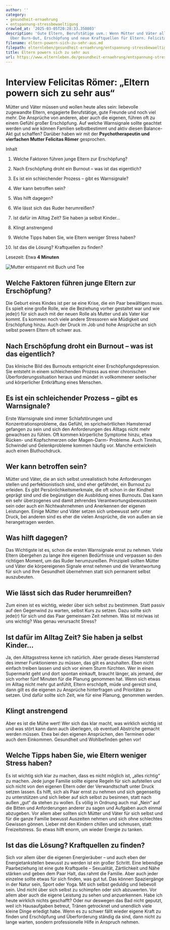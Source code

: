 ```yaml
---
author: ''
category:
- gesundheit-ernaehrung
- entspannung-stressbewaeltigung
crawled_at: '2025-03-05T20:28:33.350803'
description: 'Gute Eltern, Berufstätige uvm.: Wenn Mütter und Väter alles wollen.
  Über Burn-Out, Erschöpfung und neue Kraftquellen für Eltern. Felicitas Römer Interview'
filename: eltern-powern-sich-zu-sehr-aus.md
filepath: elternleben/gesundheit-ernaehrung/entspannung-stressbewaeltigung/eltern-powern-sich-zu-sehr-aus.md
title: Eltern powern sich zu sehr aus
url: https://www.elternleben.de/gesundheit-ernaehrung/entspannung-stressbewaeltigung/eltern-powern-sich-zu-sehr-aus/
---
```


#  Interview Felicitas Römer: „Eltern powern sich zu sehr aus“

Mütter und Väter müssen und wollen heute alles sein: liebevolle zugewandte
Eltern, engagierte Berufstätige, gute Freunde und noch viel mehr. Die
Ansprüche von anderen, aber auch die eigenen, führen oft zu einem Gefühl
großer Erschöpfung. Auf welche Warnsignale sollte geachtet werden und wie
können Familien selbstbestimmt und aktiv diesen Balance-Akt gut schaffen?
Darüber haben wir mit der **Psychotherapeutin und vierfachen Mutter Felicitas
Römer** gesprochen.

Inhalt

1. Welche Faktoren führen junge Eltern zur Erschöpfung?

2. Nach Erschöpfung droht ein Burnout – was ist das eigentlich?

3. Es ist ein schleichender Prozess – gibt es Warnsignale?

4. Wer kann betroffen sein?

5. Was hilft dagegen?

6. Wie lässt sich das Ruder herumreißen?

7. Ist dafür im Alltag Zeit? Sie haben ja selbst Kinder...

8. Klingt anstrengend

9. Welche Tipps haben Sie, wie Eltern weniger Stress haben?

10. Ist das die Lösung? Kraftquellen zu finden?

Lesezeit: Etwa **4 Minuten**

![Mutter entspannt mit Buch und
Tee](/fileadmin/_processed_/1/7/csm_Interview_Eltern_powern_sich_zu_sehr_aus_1550c62c92.jpg)



##  Welche Faktoren führen junge Eltern zur Erschöpfung?

Die Geburt eines Kindes ist per se eine Krise, die ein Paar bewältigen muss.
Es spielt eine große Rolle, wie die Beziehung vorher gestaltet war und wie
jede(r) für sich auch mit der neuen Rolle als Mutter und als Vater klar kommt.
Es kommen noch viele andere Stressoren wie Müdigkeit und Erschöpfung hinzu.
Auch der Druck im Job und hohe Ansprüche an sich selbst powern Eltern oft
schwer aus.



##  Nach Erschöpfung droht ein Burnout – was ist das eigentlich?

Das klinische Bild des Burnouts entspricht einer Erschöpfungsdepression. Sie
entsteht in einem schleichenden Prozess aus einer chronischen
Überforderungssituation heraus und mündet in vollkommener seelischer und
körperlicher Entkräftung eines Menschen.



##  Es ist ein schleichender Prozess – gibt es Warnsignale?

Erste Warnsignale sind immer Schlafstörungen und Konzentrationsprobleme, das
Gefühl, im sprichwörtlichen Hamsterrad gefangen zu sein und sich den
Anforderungen des Alltags nicht mehr gewachsen zu fühlen. Oft kommen
körperliche Symptome hinzu, etwa Rücken- und Kopfschmerzen oder Magen-Darm-
Probleme. Auch Tinnitus, Schwindel und Gelenkprobleme kommen häufig vor.
Manche entwickeln auch einen Bluthochdruck.



##  Wer kann betroffen sein?

Mütter und Väter, die an sich selbst unrealistisch hohe Anforderungen stellen
und perfektionistisch sind, sind eher gefährdet, ein Burnout zu erleiden. Es
gibt Persönlichkeitsmerkmale, die oft schon in der Kindheit geprägt sind und
die begünstigen die Ausbildung eines Burnouts. Das kann ein sehr überzogenes
und damit zehrendes Verantwortungsbewusstsein sein oder auch ein
Nichtwahrnehmen und Anerkennen der eigenen Leistungen. Einige Mütter und Väter
setzen sich unbewusst sehr unter Druck, bei anderen sind es eher die vielen
Ansprüche, die von außen an sie herangetragen werden.



##  Was hilft dagegen?

Das Wichtigste ist es, schon die ersten Warnsignale ernst zu nehmen. Viele
Eltern übergehen zu lange ihre eigenen Bedürfnisse und verpassen so den
richtigen Moment, um das Ruder herumzureißen. Prinzipiell sollten Mütter und
Väter die körpereigenen Signale ernst nehmen und die Verantwortung für sich
und Ihre Gesundheit übernehmen statt sich permanent selbst auszubeuten.



##  Wie lässt sich das Ruder herumreißen?

Zum einen ist es wichtig, wieder über sich selbst zu bestimmen. Statt passiv
auf den Gegenwind zu warten, selbst Kurs zu setzen. Dazu sollte sich jede(r)
für sich und das Paar gemeinsam Zeit nehmen. Was ist mir/was ist uns wichtig?
Was genau verursacht Stress?



##  Ist dafür im Alltag Zeit? Sie haben ja selbst Kinder...

Ja, den Alltagsstress kenne ich natürlich. Aber gerade dieses Hamsterrad des
immer Funktionieren zu müssen, das gilt es anzuhalten. Eben nicht einfach
treiben lassen und sich vor einem Sturm fürchten. Wer in einen Supermarkt geht
und dort spontan einkauft, braucht länger, als jemand, der sich vorher fünf
Minuten für die Planung genommen hat. Wenn sich etwas im Alltag nicht mehr gut
anfühlt, Eltern erschöpft, müde und gereizt sind, dann gilt es die eigenen zu
Ansprüche hinterfragen und Prioritäten zu setzen. Und dafür sollte sich Zeit,
wie für eine Planung, genommen werden.



##  Klingt anstrengend

Aber es ist die Mühe wert! Wer sich das klar macht, was wirklich wichtig ist
und was stört kann dann auch überlegen, ob eventuell Abstriche gemacht werden
müssen. Etwa bei den eigenen Ansprüchen, den Terminen oder auch dem Einkommen.
Gesundheit und Wohlbefinden gehen vor!



##  Welche Tipps haben Sie, wie Eltern weniger Stress haben?

Es ist wichtig sich klar zu machen, dass es nicht möglich ist, „alles richtig“
zu machen. Jede junge Familie sollte eigene Regeln für sich aufstellen und
sich nicht von den eigenen Eltern oder der Verwandtschaft unter Druck setzen
lassen. Es hilft, sich als Paar ernst zu nehmen und sich gegenseitig zu
unterstützen und sich lieber auf sich selbst zu besinnen, statt nach außen
„gut“ da stehen zu wollen. Es völlig in Ordnung auch mal „Nein“ auf die Bitten
und Anforderungen anderer zu sagen und Aufgaben auch einmal abzugeben. Vor
allem aber sollten sich Mütter und Väter für sich selbst und für die ganze
Familie bewusst Auszeiten nehmen und sich ohne schlechtes Gewissen gönnen.
Lieber mit den Kindern chillen und schmusen, statt Freizeitstress. So etwas
hilft enorm, um wieder Energie zu tanken.



##  Ist das die Lösung? Kraftquellen zu finden?

Sich vor allem über die eigenen Energieräuber – und auch eben der
Energietankstellen bewusst zu werden ist ein großer Schritt. Eine lebendige
Paarbeziehung ist eine gute Kraftquelle – Sexualität, Zärtlichkeit und Nähe
stärken und geben dem Paar Halt, das rahmt die Familie. Aber auch jeder
einzelne sollte etwas für sich finden, was gut tut. Das können Spaziergänge in
der Natur sein, Sport oder Yoga. Mit sich selbst geduldig und liebevoll sein.
Und nicht über sich selbst zu schimpfen oder sich abzuwerten. Vor allem aber
auch die eigene Leistung zu sehen und anzuerkennen. Habe ich heute wirklich
nichts geschafft? Oder nur deswegen das Bad nicht geputzt, weil ich
Hausaufgaben betreut, Tränen getrocknet und unendlich viele kleine Dinge
erledigt habe. Wenn es zu schwer fällt wieder eigene Kraft zu finden und
Erschöpfung und Überforderung ständig da sind, dann nicht zu lange warten,
sondern professionelle Hilfe in Anspruch nehmen.

